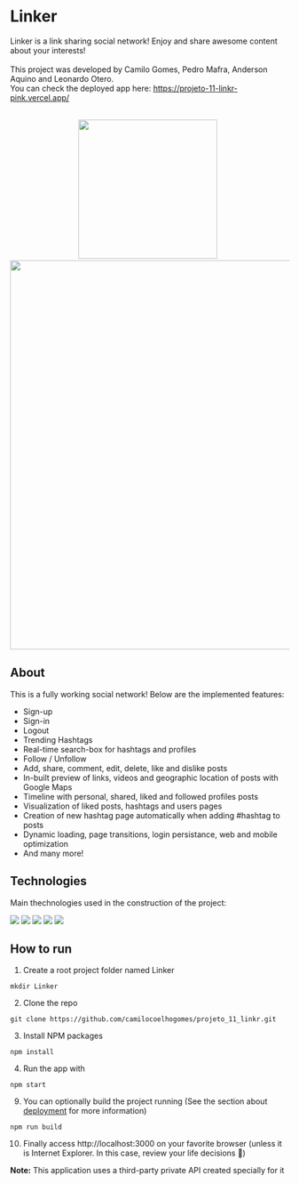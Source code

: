 # Linker

Linker is a link sharing social network! Enjoy and share awesome content about your interests!
</br></br>
This project was developed by Camilo Gomes, Pedro Mafra, Anderson Aquino and Leonardo Otero.
</br>
You can check the deployed app here: 
https://projeto-11-linkr-pink.vercel.app/
</br>
</br>

<p align=center>
<img src="./public/LinkerMobile.gif" width="250px" />
  &nbsp;
<img src="./public/LinkerDesktop.gif" width="700px"/>
</p>

## About

This is a fully working social network! Below are the implemented features:

- Sign-up
- Sign-in
- Logout
- Trending Hashtags
- Real-time search-box for hashtags and profiles
- Follow / Unfollow
- Add, share, comment, edit, delete, like and dislike posts
- In-built preview of links, videos and geographic location of posts with Google Maps
- Timeline with personal, shared, liked and followed profiles posts
- Visualization of liked posts, hashtags and users pages
- Creation of new hashtag page automatically when adding #hashtag to posts
- Dynamic loading, page transitions, login persistance, web and mobile optimization
- And many more!

## Technologies
Main thechnologies used in the construction of the project:<br>
<p>
  <img src="https://img.shields.io/badge/-Javascript-black?style=for-the-badge" />
  <img src="https://img.shields.io/badge/-React-black?style=for-the-badge" />
  <img src="https://img.shields.io/badge/-Styled_Components-black?style=for-the-badge" />
  <img src="https://img.shields.io/badge/-React_Router-black?style=for-the-badge" />
  <img src="https://img.shields.io/badge/-Axios-black?style=for-the-badge" />
</p>

## How to run

1. Create a root project folder named Linker
```
mkdir Linker
```
2. Clone the repo
```
git clone https://github.com/camilocoelhogomes/projeto_11_linkr.git
```
3. Install NPM packages
```
npm install
```
4. Run the app with
```
npm start
```
9. You can optionally build the project running (See the section about [deployment](https://facebook.github.io/create-react-app/docs/deployment) for more information)
```
npm run build
```
10. Finally access http://localhost:3000 on your favorite browser (unless it is Internet Explorer. In this case, review your life decisions :eyes:)

**Note:** This application uses a third-party private API created specially for it
